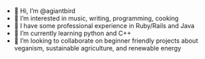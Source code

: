 - 👋 Hi, I’m @agiantbird
- 👀 I’m interested in music, writing, programming, cooking
- 🌲 I have some professional experience in Ruby/Rails and Java
- 🌱 I’m currently learning python and C++
- 💞️ I’m looking to collaborate on beginner friendly projects about veganism, sustainable agriculture, and renewable energy

<!---
agiantbird/agiantbird is a ✨ special ✨ repository because its `README.md` (this file) appears on your GitHub profile.
You can click the Preview link to take a look at your changes.
--->
